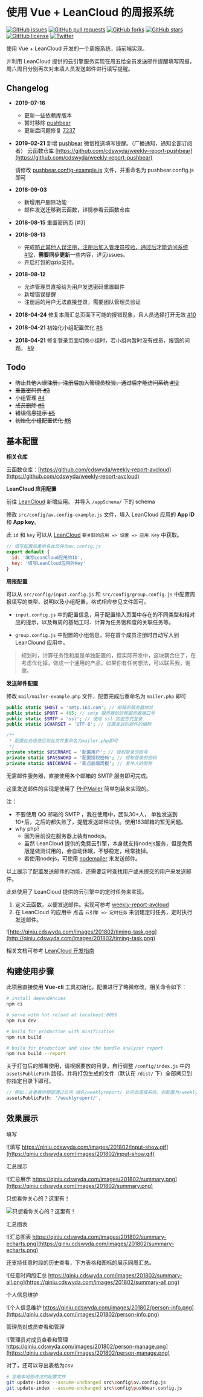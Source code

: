 # 使用 Vue + LeanCloud 的周报系统

[![GitHub issues](https://img.shields.io/github/issues/cdswyda/weekly-report.svg)](https://github.com/cdswyda/weekly-report/issues)
[![GitHub pull requests](https://img.shields.io/github/issues-pr/cdswyda/weekly-report.svg)](https://github.com/cdswyda/weekly-report/pulls)
[![GitHub forks](https://img.shields.io/github/forks/cdswyda/weekly-report.svg)](https://github.com/cdswyda/weekly-report/network)
[![GitHub stars](https://img.shields.io/github/stars/cdswyda/weekly-report.svg)](https://github.com/cdswyda/weekly-report/stargazers)
[![GitHub license](https://img.shields.io/github/license/cdswyda/weekly-report.svg)](https://github.com/cdswyda/weekly-report/blob/master/LICENSE)
[![Twitter](https://img.shields.io/twitter/url/https/github.com/cdswyda/weekly-report.svg?style=social)](https://twitter.com/intent/tweet?text=Wow:&url=https%3A%2F%2Fgithub.com%2Fcdswyda%2Fweekly-report)

使用 Vue + LeanCloud 开发的一个周报系统，纯前端实现。

并利用 LeanCloud 提供的云引擎服务实现在周五给全员发送邮件提醒填写周报，周六周日分别再次对未填人员发送邮件进行填写提醒。

## Changelog

- **2019-07-16**
  - 更新一些依赖库版本
  - 暂时移除 [pushbear](http://pushbear.ftqq.com/)
  - 更新后问题修复 [7237](https://github.com/vuejs/vue/issues/7237)
- **2019-02-21**
  新增 [pushbear](http://pushbear.ftqq.com/) 微信推送填写提醒。（广播通知，通知全部订阅者） 云函数仓库 [https://github.com/cdswyda/weekly-report-pushbear](https://github.com/cdswyda/weekly-report-pushbear)

  请修改 [pushbear.config-example.js](./src/config/pushbear.config-example.js) 文件，并重命名为 pushbear.config.js 即可
- **2018-09-03**
  - 新增用户删除功能
  - 邮件发送迁移到云函数，详情参看云函数仓库
- **2018-08-15** 重置密码页 [#3]
- **2018-08-13**
  - 完成[防止其他人误注册，注册后加入管理员校验，通过后才能访问系统 #12](https://github.com/cdswyda/weekly-report/issues/12)，**需要同步更新**一些内容，详见issues。
  - 开启打包的gzip支持。
- **2018-08-12**
  - 允许管理员直接给为用户发送密码重置邮件
  - 新增错误提醒
  - 注册后的用户无法直接登录，需要团队管理员验证
- **2018-04-24** 修复本周汇总页面下可能的报错现象，且人员选择打开无效 [#10](https://github.com/cdswyda/weekly-report/issues/10)
- **2018-04-21** 初始化小组配置优化 [#8](https://github.com/cdswyda/weekly-report/issues/8)
- **2018-04-21** 修复登录页面切换小组时，若小组内暂时没有成员，报错的问题。 [#9](https://github.com/cdswyda/weekly-report/issues/9)

## Todo

- ~~防止其他人误注册，注册后加入管理员校验，通过后才能访问系统 [#12](https://github.com/cdswyda/weekly-report/issues/12)~~
- ~~重置密码页 [#3](https://github.com/cdswyda/weekly-report/issues/3)~~
- 小组管理 [#4](https://github.com/cdswyda/weekly-report/issues/4)
- ~~成员删除 [#6](https://github.com/cdswyda/weekly-report/issues/6)~~
- ~~错误信息提示 [#5](https://github.com/cdswyda/weekly-report/issues/5)~~
- ~~初始化小组配置优化 [#8](https://github.com/cdswyda/weekly-report/issues/8)~~

## 基本配置

**相关仓库**

云函数仓库：[https://github.com/cdswyda/weekly-report-avcloud](https://github.com/cdswyda/weekly-report-avcloud)

**LeanCloud 应用配置**

前往 [LeanCloud](https://leancloud.cn/) 新增应用。 并导入 `/appSchema/` 下的 schema

修改 `src/config/av.config-example.js` 文件，填入 LeanCloud 应用的 **App ID** 和 **App key**。

此 `id` 和 `key` 可以从 [LeanCloud](https://leancloud.cn/)  `要关联的应用 => 设置 => 应用 Key` 中获取。

```js
// 填写配置后重命名此文件为av.config.js
export default {
  id: '填写LeanCloud应用的ID',
  key: '填写LeanCloud应用的Key'
}
```

**周报配置**

可以从 `src/config/input.config.js` 和  `src/config/group.config.js` 中配置周报填写的类型、说明以及小组配置，格式相应参见文件即可。

- `input.config.js` 中的配置信息，用于配置输入页面中存在的不同类型和相对应的提示，以及每周的基础工时、计算为任务饱和度的关联任务等。

- `group.config.js` 中配置的小组信息，将在首个成员注册时自动写入到 LeanClound 应用中。

> 规划时，计算任务饱和度是单独配置的，但实际开发中，这块耦合住了，在考虑优化掉，做成一个通用的产品，如果你有任何想法，可以联系我，谢谢。

**发送邮件配置**

修改 `mail/mailer-example.php` 文件，配置完成后重命名为 `mailer.php` 即可

```php
public static $HOST = 'smtp.163.com'; // 邮箱的服务器地址
public static $PORT = 465; // smtp 服务器的远程服务器端口号
public static $SMTP = 'ssl'; // 使用 ssl 加密方式登录
public static $CHARSET = 'UTF-8'; // 设置发送的邮件的编码

/**
 * 配置此处信息后将此文件重命名为mailer.php即可
 */
private static $USERNAME = '配置用户'; // 授权登录的账号
private static $PASSWORD = '配置授权密码'; // 授权登录的密码
private static $NICKNAME = '新点前端周报'; // 发件人的昵称
```

无需邮件服务器，直接使用各个邮箱的 SMTP 服务即可完成。

这里发送邮件的实现是使用了 [PHPMailer](https://github.com/PHPMailer/PHPMailer) 简单包装来实现的。

注：

- 不要使用 QQ 邮箱的 SMTP ，我在使用中，团队30+人， 单独发送到10+后，之后的都失败了，提醒发送邮件过快。使用163邮箱的暂无问题。
- why php?
  - 因为目前没在服务器上装有nodejs。
  - 虽然 LeanCloud 提供的免费云引擎，本身就支持nodejs服务，但是免费版是做测试用的，会自动休眠，不够稳定，经常挂掉。
  - 若使用nodejs，可使用 [nodemailer](https://github.com/nodemailer/nodemailer) 来发送邮件。

以上展示了配置发送邮件的功能，还需要定时查找用户或未提交的用户来发送邮件。

此处使用了 LeanCloud 提供的云引擎中的定时任务来实现。

1. 定义云函数，以便发送邮件。实现可参考 [weekly-report-avcloud](https://github.com/cdswyda/weekly-report-avcloud)
2. 在 LeanCloud 的应用中 点击 `云引擎 => 定时任务` 来创建定时任务，定时执行发送邮件。

![http://qiniu.cdswyda.com/images/201802/timing-task.png](http://qiniu.cdswyda.com/images/201802/timing-task.png)

相关文档可参考 [LeanCloud 开发指南](https://leancloud.cn/docs/leanengine_cloudfunction_guide-node.html)

## 构建使用步骤

此项目直接使用 **Vue-cli** 工具初始化，配置进行了略微修改，相关命令如下：

```bash
# install dependencies
npm ci

# serve with hot reload at localhost:8086
npm run dev

# build for production with minification
npm run build

# build for production and view the bundle analyzer report
npm run build --report
```

关于打包后的部署使用，请根据要放的目录，自行调整 `/config/index.js` 中的
`assetsPublicPath` 路径，并将打包生成的文件（默认在 `/dist/` 下）全部拷贝到你指定目录下即可。

```js
// 例如：这里最后期望通过访问 域名/weeklyreport/ 访问此周报系统，则配置为/weeklyreport/即可
assetsPublicPath: '/weeklyreport/',
```

## 效果展示

填写

![填写 https://qiniu.cdswyda.com/images/201802/input-show.gif](https://qiniu.cdswyda.com/images/201802/input-show.gif)

汇总展示

![汇总展示 https://qiniu.cdswyda.com/images/201802/summary.png](https://qiniu.cdswyda.com/images/201802/summary.png)

只想看你关心的？这里有！

![只想看你关心的？这里有！](https://qiniu.cdswyda.com/images/201802/person-select.png)

汇总图表

![汇总图表 https://qiniu.cdswyda.com/images/201802/summary-echarts.png](https://qiniu.cdswyda.com/images/201802/summary-echarts.png)

还支持任意时段的历史查看，下方表格和图标的展示同周汇总。

![任意时间段汇总 https://qiniu.cdswyda.com/images/201802/summary-all.png](https://qiniu.cdswyda.com/images/201802/summary-all.png)

个人信息维护

![个人信息维护 https://qiniu.cdswyda.com/images/201802/person-info.png](https://qiniu.cdswyda.com/images/201802/person-info.png)

管理员对成员查看和管理

![管理员对成员查看和管理 https://qiniu.cdswyda.com/images/201802/person-manage.png](https://qiniu.cdswyda.com/images/201802/person-manage.png)

对了，还可以导出表格为csv



```bash
# 忽略本地修改过的配置文件
git update-index --assume-unchanged src\config\av.config.js
git update-index --assume-unchanged src\config\pushbear.config.js
```
